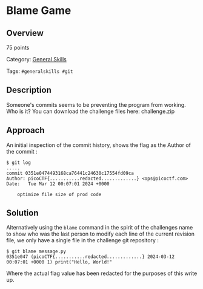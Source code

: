 # Blame Game #
 
## Overview ##

75 points

Category: [General Skills](../)

Tags: `#generalskills #git`

## Description ##

Someone's commits seems to be preventing the program from working. Who is it?
You can download the challenge files here:
challenge.zip

## Approach ##

An initial inspection of the commit history, shows the flag as the Author of the commit :

    $ git log
    .....
    commit 0351e0474493168ca76441c24630c17554fd09ca
    Author: picoCTF{...........redacted.............} <ops@picoctf.com>
    Date:   Tue Mar 12 00:07:01 2024 +0000

        optimize file size of prod code

## Solution ##

Alternatively using the `blame` command in the spirit of the challenges name to show who was the last person to modify each line of the current revision file, we only have a single file in the challenge git repository :

    $ git blame message.py
    0351e047 (picoCTF{...........redacted.............} 2024-03-12 00:07:01 +0000 1) print("Hello, World!"
    

Where the actual flag value has been redacted for the purposes of this write up.

